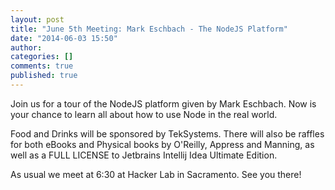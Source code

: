 ```yaml
---
layout: post
title: "June 5th Meeting: Mark Eschbach - The NodeJS Platform"
date: "2014-06-03 15:50"
author:
categories: []
comments: true
published: true
---
```

Join us for a tour of the NodeJS platform given by Mark Eschbach.  Now is your chance to learn all about how to use Node in the real world.  

Food and Drinks will be sponsored by TekSystems.  There will also be raffles for both eBooks and Physical books by O'Reilly, Appress and Manning, as well as a FULL LICENSE to Jetbrains Intellij Idea Ultimate Edition.

As usual we meet at 6:30 at Hacker Lab in Sacramento.  See you there!
